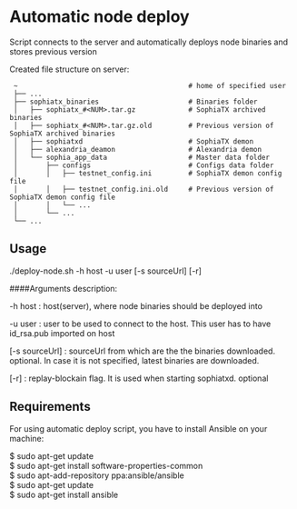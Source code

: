 # Automatic node deploy

Script connects to the server and automatically deploys node binaries and stores previous version

Created file structure on server:
 
     ~                                          # home of specified user
     ├── ...                        
     ├── sophiatx_binaries                      # Binaries folder
     │   ├── sophiatx_#<NUM>.tar.gz             # SophiaTX archived binaries
     │   ├── sophiatx_#<NUM>.tar.gz.old         # Previous version of SophiaTX archived binaries
     │   ├── sophiatxd                          # SophiaTX demon
     │   ├── alexandria_deamon                  # Alexandria demon
     │   └── sophia_app_data                    # Master data folder
     │       ├── configs                        # Configs data folder
     │       │   ├── testnet_config.ini         # SophiaTX demon config file
     │       │   ├── testnet_config.ini.old     # Previous version of SophiaTX demon config file
     │       │   └── ...
     │       └── ...
     └── ... 
    

## Usage

./deploy-node.sh -h host -u user [-s sourceUrl] [-r]

####Arguments description:

-h host         : host(server), where node binaries should be deployed into
  
-u user         : user to be used to connect to the host. This user has to have id_rsa.pub imported on host
  
[-s sourceUrl]  : sourceUrl from which are the the binaries downloaded. optional. In case it is not specified, latest binaries are downloaded.
  
[-r]            : replay-blockain flag. It is used when starting sophiatxd. optional 


## Requirements

For using automatic deploy script, you have to install Ansible on your machine:

$ sudo apt-get update   
$ sudo apt-get install software-properties-common   
$ sudo apt-add-repository ppa:ansible/ansible   
$ sudo apt-get update   
$ sudo apt-get install ansible